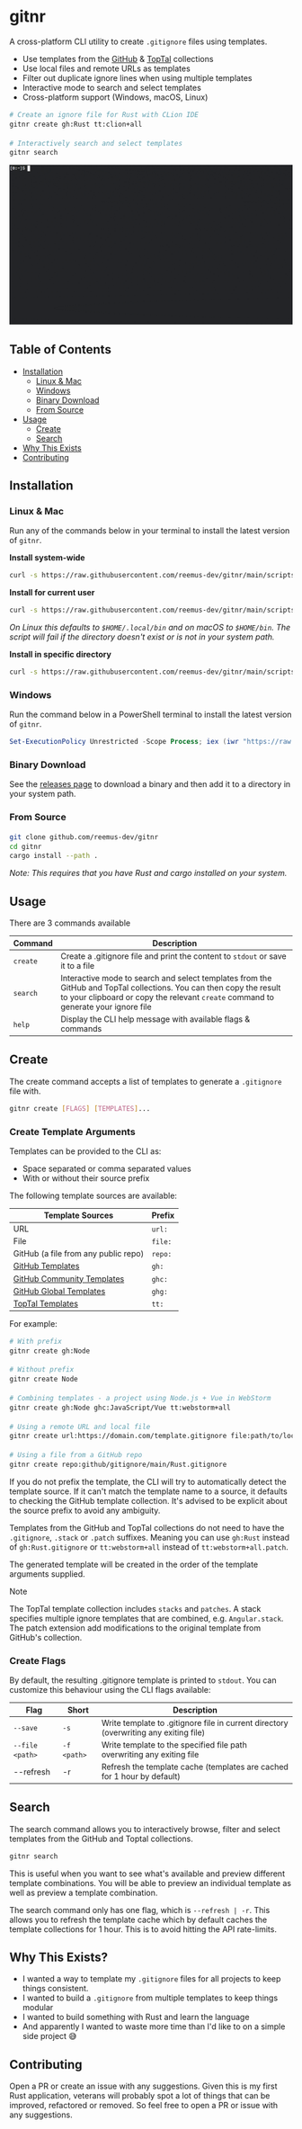 # gitnr

A cross-platform CLI utility to create `.gitignore` files using templates.

- Use templates from the [GitHub](https://github.com/github/gitignore) & [TopTal](https://github.com/toptal/gitignore) collections
- Use local files and remote URLs as templates
- Filter out duplicate ignore lines when using multiple templates
- Interactive mode to search and select templates
- Cross-platform support (Windows, macOS, Linux)

```sh
# Create an ignore file for Rust with CLion IDE
gitnr create gh:Rust tt:clion+all

# Interactively search and select templates
gitnr search 
```

![gitnr demo](/doc/demo.gif)

## Table of Contents

- [Installation](#installation)
    - [Linux & Mac](#linux--mac)
    - [Windows](#windows)
    - [Binary Download](#binary-download)
    - [From Source](#from-source)
- [Usage](#usage)
    - [Create](#create)
    - [Search](#search)
- [Why This Exists](#why-this-exists)
- [Contributing](#contributing)

## Installation

### Linux & Mac

Run any of the commands below in your terminal to install the latest version of `gitnr`.

**Install system-wide**
```sh
curl -s https://raw.githubusercontent.com/reemus-dev/gitnr/main/scripts/install.sh | sudo bash -s
```

**Install for current user**
```sh
curl -s https://raw.githubusercontent.com/reemus-dev/gitnr/main/scripts/install.sh | bash -s -- -u
```

_On Linux this defaults to `$HOME/.local/bin` and on macOS to `$HOME/bin`. The script will fail if the directory doesn't exist or is not in your system path._

**Install in specific directory**
```sh
curl -s https://raw.githubusercontent.com/reemus-dev/gitnr/main/scripts/install.sh | bash -s -- -d <dir>
```

### Windows

Run the command below in a PowerShell terminal to install the latest version of `gitnr`.

```powershell
Set-ExecutionPolicy Unrestricted -Scope Process; iex (iwr "https://raw.githubusercontent.com/reemus-dev/gitnr/main/scripts/install.ps1").Content
```

### Binary Download

See the [releases page](https://github.com/reemus-dev/gitnr/releases) to download a binary and then add it to a directory in your system path.

### From Source

```sh
git clone github.com/reemus-dev/gitnr
cd gitnr
cargo install --path .
```

_Note: This requires that you have Rust and cargo installed on your system._

## Usage

There are 3 commands available

| Command  | Description                                                                                                                                                                                               |
|----------|-----------------------------------------------------------------------------------------------------------------------------------------------------------------------------------------------------------|
| `create` | Create a .gitignore file and print the content to `stdout` or save it to a file                                                                                                                           |
| `search` | Interactive mode to search and select templates from the GitHub and TopTal collections. You can then copy the result to your clipboard or copy the relevant `create` command to generate your ignore file |
| `help`   | Display the CLI help message with available flags & commands                                                                                                                                              |

## Create

The create command accepts a list of templates to generate a `.gitignore` file with.

```sh
gitnr create [FLAGS] [TEMPLATES]...
```

### Create Template Arguments

Templates can be provided to the CLI as:
- Space separated or comma separated values
- With or without their source prefix

The following template sources are available:

| Template Sources                                                                      | Prefix  |
|---------------------------------------------------------------------------------------|---------|
| URL                                                                                   | `url:`  |
| File                                                                                  | `file:` |
| GitHub (a file from any public repo)                                                  | `repo:` |
| [GitHub Templates](https://github.com/github/gitignore/tree/main)                     | `gh:`   |
| [GitHub Community Templates](https://github.com/github/gitignore/tree/main/community) | `ghc:`  |
| [GitHub Global Templates](https://github.com/github/gitignore/tree/main/Global)       | `ghg:`  |
| [TopTal Templates](https://github.com/toptal/gitignore/tree/master/templates)         | `tt:`   |

For example:

```sh
# With prefix
gitnr create gh:Node

# Without prefix
gitnr create Node

# Combining templates - a project using Node.js + Vue in WebStorm
gitnr create gh:Node ghc:JavaScript/Vue tt:webstorm+all

# Using a remote URL and local file
gitnr create url:https://domain.com/template.gitignore file:path/to/local.template.gitignore

# Using a file from a GitHub repo
gitnr create repo:github/gitignore/main/Rust.gitignore
```

If you do not prefix the template, the CLI will try to automatically detect the template source. If it can't match the template name to a source, it defaults to checking the GitHub template collection. It's advised to be explicit about the source prefix to avoid any ambiguity.

Templates from the GitHub and TopTal collections do not need to have the `.gitignore`, `.stack` or `.patch` suffixes. Meaning you can use `gh:Rust` instead of `gh:Rust.gitignore` or `tt:webstorm+all` instead of `tt:webstorm+all.patch`.

The generated template will be created in the order of the template arguments supplied.

> [!NOTE]
> The TopTal template collection includes `stacks` and `patches`. A stack specifies multiple ignore templates that are combined, e.g. `Angular.stack`. The patch extension add modifications to the original template from GitHub's collection.

### Create Flags

By default, the resulting .gitignore template is printed to `stdout`. You can customize this behaviour using the CLI flags available:

| Flag            | Short       | Description                                                                           |
|-----------------|-------------|---------------------------------------------------------------------------------------|
| `--save`        | `-s`        | Write template to .gitignore file in current directory (overwriting any exiting file) |
| `--file <path>` | `-f <path>` | Write template to the specified file path overwriting any exiting file                |
| --refresh       | -r          | Refresh the template cache (templates are cached for 1 hour by default)               |


## Search

The search command allows you to interactively browse, filter and select templates from the GitHub and Toptal collections.

```bash
gitnr search
```

This is useful when you want to see what's available and preview different template combinations. You will be able to preview an individual template as well as preview a template combination.

The search command only has one flag, which is `--refresh | -r`. This allows you to refresh the template cache which by default caches the template collections for 1 hour. This is to avoid hitting the API rate-limits.

## Why This Exists?

- I wanted a way to template my `.gitignore` files for all projects to keep things consistent.
- I wanted to build a `.gitignore` from multiple templates to keep things modular
- I wanted to build something with Rust and learn the language
- And apparently I wanted to waste more time than I'd like to on a simple side project 😅

## Contributing

Open a PR or create an issue with any suggestions. Given this is my first Rust application, veterans will probably spot a lot of things that can be improved, refactored or removed. So feel free to open a PR or issue with any suggestions.
